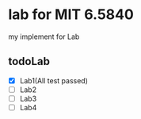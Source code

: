 # lab for MIT 6.5840

my implement for Lab

## todoLab
- [X] Lab1(All test passed)
- [ ] Lab2
- [ ] Lab3
- [ ] Lab4